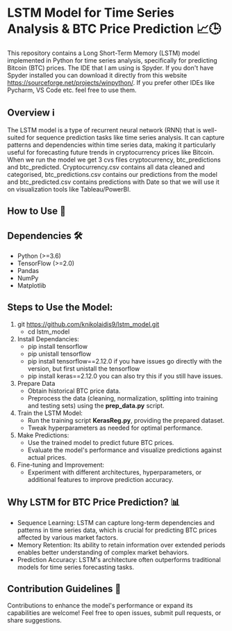 # LSTM Model for Time Series Analysis & BTC Price Prediction 📈🕒 #
This repository contains a Long Short-Term Memory (LSTM) model implemented in Python for time series analysis, specifically for predicting Bitcoin (BTC) prices. The IDE that I am using is Spyder. If you don't have Spyder installed you can download it directly from this website https://sourceforge.net/projects/winpython/. If you prefer other IDEs like Pycharm, VS Code etc. feel free to use them.

## Overview ℹ️ ##

The LSTM model is a type of recurrent neural network (RNN) that is well-suited for sequence prediction tasks like time series analysis. It can capture patterns and dependencies within time series data, making it particularly useful for forecasting future trends in cryptocurrency prices like Bitcoin. When we run the model we get 3 cvs files cryptocurrency, btc_predictions and btc_predicted. Cryptocurrency.csv contains all data cleaned and categorised, btc_predictions.csv contains our predictions from the model and btc_predicted.csv contains predictions with Date so that we will use it on visualization tools like Tableau/PowerBI. 

## How to Use 🚀 ##
## Dependencies 🛠️ ##
* Python (>=3.6)
* TensorFlow (>=2.0)
* Pandas
* NumPy
* Matplotlib

## Steps to Use the Model: ##
1. git https://github.com/knikolaidis9/lstm_model.git
   * cd lstm_model
2. Install Dependancies:
   * pip install tensorflow
   * pip unistall tensorflow
   * pip install tensorflow==2.12.0 if you have issues go directly with the version, but first unistall the tensorflow
   * pip install keras==2.12.0 you can also try this if you still have issues.
3. Prepare Data
   * Obtain historical BTC price data.
   * Preprocess the data (cleaning, normalization, splitting into training and testing sets) using the **prep_data.py** script.
4. Train the LSTM Model:
   * Run the training script **KerasReg.py**, providing the prepared dataset.
   * Tweak hyperparameters as needed for optimal performance.
5. Make Predictions:
   * Use the trained model to predict future BTC prices.
   * Evaluate the model's performance and visualize predictions against actual prices.
6. Fine-tuning and Improvement:
   * Experiment with different architectures, hyperparameters, or additional features to improve prediction accuracy.

## Why LSTM for BTC Price Prediction? 📊 ## 

* Sequence Learning: LSTM can capture long-term dependencies and patterns in time series data, which is crucial for predicting BTC prices affected by various market factors.
* Memory Retention: Its ability to retain information over extended periods enables better understanding of complex market behaviors.
* Prediction Accuracy: LSTM's architecture often outperforms traditional models for time series forecasting tasks.

## Contribution Guidelines 🤝 ##

Contributions to enhance the model's performance or expand its capabilities are welcome! Feel free to open issues, submit pull requests, or share suggestions.

